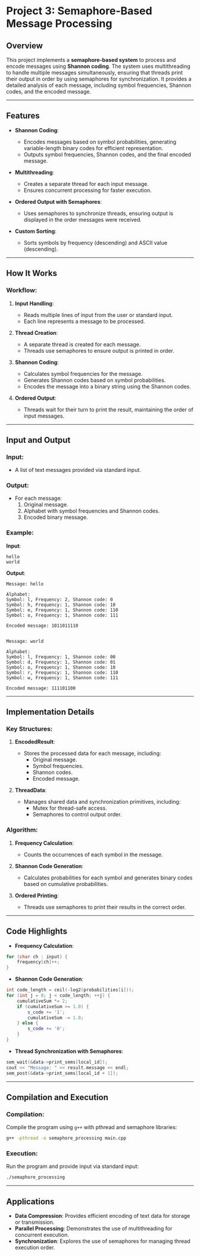 
# Project 3: Semaphore-Based Message Processing

## Overview
This project implements a **semaphore-based system** to process and encode messages using **Shannon coding**. The system uses multithreading to handle multiple messages simultaneously, ensuring that threads print their output in order by using semaphores for synchronization. It provides a detailed analysis of each message, including symbol frequencies, Shannon codes, and the encoded message.

---

## Features
- **Shannon Coding**:
  - Encodes messages based on symbol probabilities, generating variable-length binary codes for efficient representation.
  - Outputs symbol frequencies, Shannon codes, and the final encoded message.

- **Multithreading**:
  - Creates a separate thread for each input message.
  - Ensures concurrent processing for faster execution.

- **Ordered Output with Semaphores**:
  - Uses semaphores to synchronize threads, ensuring output is displayed in the order messages were received.

- **Custom Sorting**:
  - Sorts symbols by frequency (descending) and ASCII value (descending).

---

## How It Works
### Workflow:
1. **Input Handling**:
   - Reads multiple lines of input from the user or standard input.
   - Each line represents a message to be processed.

2. **Thread Creation**:
   - A separate thread is created for each message.
   - Threads use semaphores to ensure output is printed in order.

3. **Shannon Coding**:
   - Calculates symbol frequencies for the message.
   - Generates Shannon codes based on symbol probabilities.
   - Encodes the message into a binary string using the Shannon codes.

4. **Ordered Output**:
   - Threads wait for their turn to print the result, maintaining the order of input messages.

---

## Input and Output
### Input:
- A list of text messages provided via standard input.

### Output:
- For each message:
  1. Original message.
  2. Alphabet with symbol frequencies and Shannon codes.
  3. Encoded binary message.

### Example:
**Input**:
```
hello
world
```

**Output**:
```
Message: hello

Alphabet:
Symbol: l, Frequency: 2, Shannon code: 0
Symbol: h, Frequency: 1, Shannon code: 10
Symbol: e, Frequency: 1, Shannon code: 110
Symbol: o, Frequency: 1, Shannon code: 111

Encoded message: 1011011110


Message: world

Alphabet:
Symbol: l, Frequency: 1, Shannon code: 00
Symbol: d, Frequency: 1, Shannon code: 01
Symbol: o, Frequency: 1, Shannon code: 10
Symbol: r, Frequency: 1, Shannon code: 110
Symbol: w, Frequency: 1, Shannon code: 111

Encoded message: 111101100
```

---

## Implementation Details
### Key Structures:
1. **EncodedResult**:
   - Stores the processed data for each message, including:
     - Original message.
     - Symbol frequencies.
     - Shannon codes.
     - Encoded message.

2. **ThreadData**:
   - Manages shared data and synchronization primitives, including:
     - Mutex for thread-safe access.
     - Semaphores to control output order.

### Algorithm:
1. **Frequency Calculation**:
   - Counts the occurrences of each symbol in the message.

2. **Shannon Code Generation**:
   - Calculates probabilities for each symbol and generates binary codes based on cumulative probabilities.

3. **Ordered Printing**:
   - Threads use semaphores to print their results in the correct order.

---

## Code Highlights
- **Frequency Calculation**:
```cpp
for (char ch : input) {
    frequency[ch]++;
}
```

- **Shannon Code Generation**:
```cpp
int code_length = ceil(-log2(probabilities[i]));
for (int j = 0; j < code_length; ++j) {
    cumulativeSum *= 2;
    if (cumulativeSum >= 1.0) {
        s_code += '1';
        cumulativeSum -= 1.0;
    } else {
        s_code += '0';
    }
}
```

- **Thread Synchronization with Semaphores**:
```cpp
sem_wait(&data->print_sems[local_id]);
cout << "Message: " << result.message << endl;
sem_post(&data->print_sems[local_id + 1]);
```

---

## Compilation and Execution
### Compilation:
Compile the program using `g++` with pthread and semaphore libraries:
```bash
g++ -pthread -o semaphore_processing main.cpp
```

### Execution:
Run the program and provide input via standard input:
```bash
./semaphore_processing
```

---

## Applications
- **Data Compression**: Provides efficient encoding of text data for storage or transmission.
- **Parallel Processing**: Demonstrates the use of multithreading for concurrent execution.
- **Synchronization**: Explores the use of semaphores for managing thread execution order.

